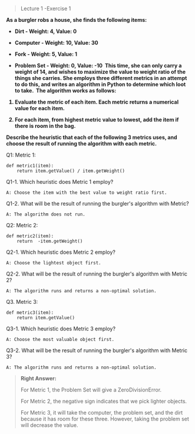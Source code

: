 > Lecture 1 -Exercise 1

<b>As a burgler robs a house, she finds the following items:
​
 * Dirt - Weight: 4, Value: 0

 * Computer - Weight: 10, Value: 30

 * Fork - Weight: 5, Value: 1

 * Problem Set - Weight: 0, Value: -10
​
This time, she can only carry a weight of 14, and wishes to maximize the value to weight ratio of the things she carries. She employs three different metrics in an attempt to do this, and writes an algorithm in Python to determine which loot to take.
​
The algorithm works as follows:

1. Evaluate the metric of each item. Each metric returns a numerical value for each item.

2. For each item, from highest metric value to lowest, add the item if there is room in the bag.

Describe the heuristic that each of the following 3 metrics uses, and choose the result of running the algorithm with each metric.</b>

Q1: Metric 1:

    def metric1(item):
        return item.getValue() / item.getWeight() 

Q1-1. Which heuristic does Metric 1 employ?

    A: Choose the item with the best value to weight ratio first. 

Q1-2. What will be the result of running the burgler's algorithm with Metric?

    A: The algorithm does not run.

Q2: Metric 2:

    def metric2(item):
        return  -item.getWeight()

Q2-1. Which heuristic does Metric 2 employ?

    A: Choose the lightest object first.

Q2-2. What will be the result of running the burgler's algorithm with Metric 2?

    A: The algorithm runs and returns a non-optimal solution. 

Q3. Metric 3:

    def metric3(item):
        return item.getValue()

Q3-1. Which heuristic does Metric 3 employ?

    A: Choose the most valuable object first.

Q3-2. What will be the result of running the burgler's algorithm with Metric 3?


    A: The algorithm runs and returns a non-optimal solution.

> **Right Answer:**
> 
> For Metric 1, the Problem Set will give a ZeroDivisionError. 
> 
> For Metric 2, the negative sign indicates that we pick lighter objects. 
> 
> For Metric 3, it will take the computer, the problem set, and the dirt because it has room for these three. However, taking the problem set will decrease the value.​
